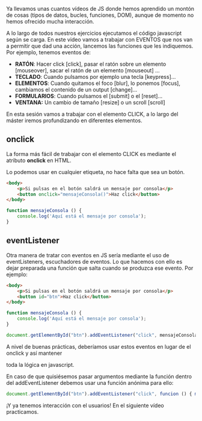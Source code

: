  Ya llevamos unas cuantos vídeos de JS donde hemos aprendido un montón de cosas (tipos de datos, bucles, funciones, DOM), aunque de momento no hemos ofrecido mucha interacción.

A lo largo de todos nuestros ejercicios ejecutamos el código javascript según se carga. En este video vamos a trabajar con EVENTOS que nos van a permitir que dad una acción, lancemos las funciones que les indiquemos. Por ejemplo, tenemos eventos de:

- **RATÓN**: Hacer click [click], pasar el ratón sobre un elemento [mouseover], sacar el ratón de un elemento [mouseout] …
- **TECLADO**: Cuando pulsamos por ejemplo una tecla [keypress]…
- **ELEMENTOS**: Cuando quitamos el foco [blur], lo ponemos [focus], cambiamos el contenido de un output [change]…
- **FORMULARIOS**: Cuando pulsamos el [submit] o el [reset]…
- **VENTANA:** Un cambio de tamaño [resize] o un scroll [scroll]

En esta sesión vamos a trabajar con el elemento CLICK, a lo largo del máster iremos profundizando en diferentes elementos.

## onclick

La forma más fácil de trabajar con el elemento CLICK es mediante el atributo **onclick** en HTML. 

Lo podemos usar en cualquier etiqueta, no hace falta que sea un botón.

```html
<body>
	<p>Si pulsas en el botón saldrá un mensaje por consola</p> 
	<button onclick="mensajeConsola()">Haz click</button>
</body>
```

```js
function mensajeConsola () {
	console.log('Aquí está el mensaje por consola');
}
```

## eventListener

Otra manera de tratar con eventos en JS sería mediante el uso de eventListeners, escuchadores de eventos. Lo que hacemos con ello es dejar preparada una función que salta cuando se produzca ese evento. Por ejemplo:

```html
<body>
	<p>Si pulsas en el botón saldrá un mensaje por consola</p> 
	<button id="btn">Haz click</button>
</body>
```

```js
function mensajeConsola () {
	console.log('Aquí está el mensaje por consola');
}

document.getElementById("btn").addEventListener("click", mensajeConsola);
```

A nivel de buenas prácticas, deberíamos usar estos eventos en lugar de el onclick y así mantener

toda la lógica en javascript.

En caso de que quisiésemos pasar argumentos mediante la función dentro del addEventListener debemos usar una función anónima para ello:

```js
document.getElementById("btn").addEventListener("click", funcion () { mensajeConsola ('Hola') });
```

¡Y ya tenemos interacción con el usuarios! En el siguiente vídeo practicamos.
